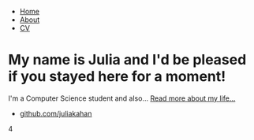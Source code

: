 
<html>
	<head>
		<title>Julia Kahan</title>
	</head>
	<body>
		<nav>
    		<ul>
        		<li><a href="/">Home</a></li>
	        	<li><a href="/about">About</a></li>
        		<li><a href="/cv">CV</a></li>
    		</ul>
		</nav>
		<div class="container">
    		<div class="blurb">
        		<h1>My name is Julia and I'd be pleased if you stayed here for a moment!</h1>
				<p>I'm a Computer Science student and also... <a href="/about">Read more about my life...</a></p>
    		</div><!-- /.blurb -->
		</div><!-- /.container -->
		<footer>
    		<ul>
        		<li><a href="https://github.com/juliakahan">github.com/juliakahan</a></li>
			</ul>
		</footer>
	</body>
</html>
4
